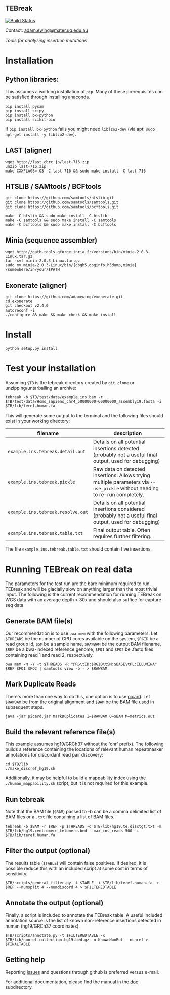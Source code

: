 ## TEBreak 

[![Build Status](https://travis-ci.org/adamewing/tebreak.svg?branch=master)](https://travis-ci.org/adamewing/tebreak)

Contact: adam.ewing@mater.uq.edu.au

*Tools for analysing insertion mutations*

# Installation

## Python libraries:
This assumes a working installation of `pip`. Many of these prerequisites can be satisfied through installing [anaconda](https://conda.io/docs/user-guide/install/download.html).

```
pip install pysam
pip install scipy
pip install bx-python
pip install scikit-bio
```

If `pip install bx-python` fails you might need `liblzo2-dev` (via apt: `sudo apt-get install -y liblzo2-dev`).

## LAST (aligner)
```
wget http://last.cbrc.jp/last-716.zip
unzip last-716.zip
make CXXFLAGS=-O3 -C last-716 && sudo make install -C last-716
```

## HTSLIB / SAMtools / BCFtools
```
git clone https://github.com/samtools/htslib.git
git clone https://github.com/samtools/samtools.git
git clone https://github.com/samtools/bcftools.git

make -C htslib && sudo make install -C htslib
make -C samtools && sudo make install -C samtools
make -C bcftools && sudo make install -C bcftools
```

## Minia (sequence assembler)
```
wget http://gatb-tools.gforge.inria.fr/versions/bin/minia-2.0.3-Linux.tar.gz
tar -xvf minia-2.0.3-Linux.tar.gz
sudo mv minia-2.0.3-Linux/bin/{dbgh5,dbginfo,h5dump,minia} /somewhere/in/your/$PATH
```

## Exonerate (aligner)
```
git clone https://github.com/adamewing/exonerate.git
cd exonerate
git checkout v2.4.0
autoreconf -i
./configure && make && make check && make install
```
# Install
```
python setup.py install
```

# Test your installation
Assuming `$TB` is the tebreak directory created by `git clone` or unzipping/untarballing an archive:

```
tebreak -b $TB/test/data/example.ins.bam -r $TB/test/data/Homo_sapiens_chr4_50000000-60000000_assembly19.fasta -i $TB/lib/teref.human.fa
```

This will generate some output to the terminal and the following files should exist in your working directory:

|filename                         | description |
|---------------------------------|-------------|
|`example.ins.tebreak.detail.out` | Details on all potential insertions detected (probably not a useful final output, used for debugging) |
|`example.ins.tebreak.pickle`     | Raw data on detected insertions. Allows trying multiple parameters via `--use_pickle` without needing to re-run completely. |
|`example.ins.tebreak.resolve.out`| Details on all potential insertions considered (probably not a useful final output, used for debugging) |
|`example.ins.tebreak.table.txt`  | Final output table. Often requires further filtering. |

The file `example.ins.tebreak.table.txt` should contain five insertions.

# Running TEBreak on real data

The parameters for the test run are the bare minimum required to run TEBreak and will be glacially slow on anything larger than the most trivial input. The following is the current recommendation for running TEBreak on WGS data with an average depth > 30x and should also suffice for capture-seq data.

## Generate BAM file(s)
Our recommendation is to use `bwa mem` with the following parameters. Let `$THREADS` be the number of CPU cores available on the system, `$RGID` be a read group id, `$SM` be a sample name, `$RAWBAM` be the output BAM filename, `$REF` be a bwa-indexed reference genome, `$FQ1` and `$FQ2` be .fastq files containing read 1 and read 2, respectively.


```
bwa mem -M -Y -t $THREADS -R "@RG\tID:$RGID\tSM:$BASE\tPL:ILLUMINA" $REF $FQ1 $FQ2 | samtools view -b - > $RAWBAM
```

## Mark Duplicate Reads
There's more than one way to do this, one option is to use [picard](https://broadinstitute.github.io/picard/). Let `$RAWBAM` be from the original alignment and `$BAM` be the BAM file used in subsequent steps.

```
java -jar picard.jar MarkDuplicates I=$RAWBAM O=$BAM M=metrics.out
```

## Build the relevant reference file(s)
This example assumes hg19/GRCh37 without the 'chr' prefix). The following builds a reference containing the locations of relevant human repeatmasker annotations for discordant read pair discovery:
```
cd $TB/lib
./make_discref_hg19.sh
```

Additionally, it may be helpful to build a mappability index using the `./human_mappability.sh` script, but it is not required for this example.

## Run tebreak
Note that the BAM file (`$BAM`) passed to -b can be a comma delimited list of BAM files or a `.txt` file containing a list of BAM files.

```
tebreak -b $BAM -r $REF -p $THREADS -d $TB/lib/hg19.te.disctgt.txt -m $TB/lib/hg19.centromere_telomere.bed --max_ins_reads 500 -i $TB/lib/teref.human.fa 
```

## Filter the output (optional)
The results table (`$TABLE`) will contain false positives. If desired, it is possible reduce this with an included script at some cost in terms of sensitivity.

```
$TB/scripts/general_filter.py -t $TABLE -i $TB/lib/teref.human.fa -r $REF --numsplit 4 --numdiscord 4 > $FILTEREDTABLE
```

## Annotate the output (optional)
Finally, a script is included to annotate the TEBreak table. A useful included annotation source is the list of known non-reference insertions detected in human (hg19/GRCh37 coordinates).

```
$TB/scripts/annotate.py -t $FILTEREDTABLE -x $TB/lib/nonref.collection.hg19.bed.gz -n KnownNonRef --nonref > $FINALTABLE
```

## Getting help

Reporting [issues](https://github.com/adamewing/tebreak/issues) and questions through github is preferred versus e-mail.

For additional documentation, please find the manual in the [doc](https://github.com/adamewing/tebreak/tree/master/doc) subdirectory.
